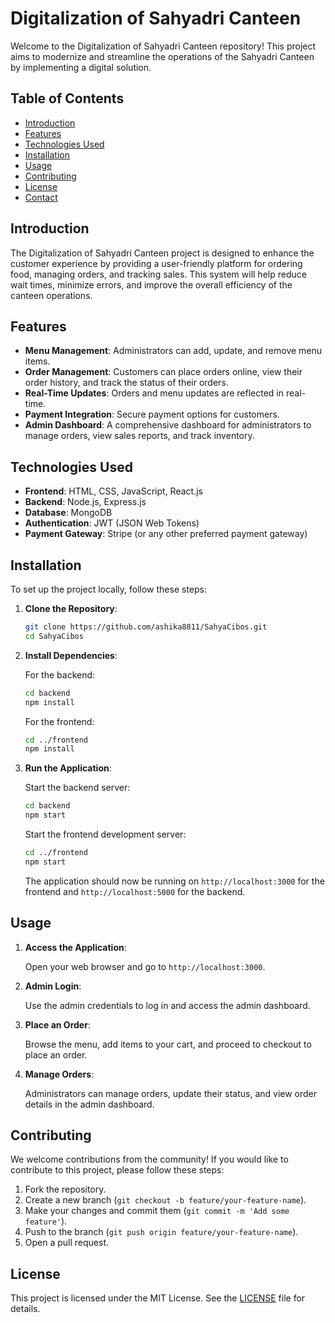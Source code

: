 # Digitalization of Sahyadri Canteen

Welcome to the Digitalization of Sahyadri Canteen repository! This project aims to modernize and streamline the operations of the Sahyadri Canteen by implementing a digital solution.

## Table of Contents

- [Introduction](#introduction)
- [Features](#features)
- [Technologies Used](#technologies-used)
- [Installation](#installation)
- [Usage](#usage)
- [Contributing](#contributing)
- [License](#license)
- [Contact](#contact)

## Introduction

The Digitalization of Sahyadri Canteen project is designed to enhance the customer experience by providing a user-friendly platform for ordering food, managing orders, and tracking sales. This system will help reduce wait times, minimize errors, and improve the overall efficiency of the canteen operations.

## Features

- **Menu Management**: Administrators can add, update, and remove menu items.
- **Order Management**: Customers can place orders online, view their order history, and track the status of their orders.
- **Real-Time Updates**: Orders and menu updates are reflected in real-time.
- **Payment Integration**: Secure payment options for customers.
- **Admin Dashboard**: A comprehensive dashboard for administrators to manage orders, view sales reports, and track inventory.

## Technologies Used

- **Frontend**: HTML, CSS, JavaScript, React.js
- **Backend**: Node.js, Express.js
- **Database**: MongoDB
- **Authentication**: JWT (JSON Web Tokens)
- **Payment Gateway**: Stripe (or any other preferred payment gateway)

## Installation

To set up the project locally, follow these steps:

1. **Clone the Repository**:

    ```bash
    git clone https://github.com/ashika8811/SahyaCibos.git
    cd SahyaCibos
    ```

2. **Install Dependencies**:

    For the backend:

    ```bash
    cd backend
    npm install
    ```

    For the frontend:

    ```bash
    cd ../frontend
    npm install
    ```


3. **Run the Application**:

    Start the backend server:

    ```bash
    cd backend
    npm start
    ```

    Start the frontend development server:

    ```bash
    cd ../frontend
    npm start
    ```

    The application should now be running on `http://localhost:3000` for the frontend and `http://localhost:5000` for the backend.

## Usage

1. **Access the Application**:

    Open your web browser and go to `http://localhost:3000`.

2. **Admin Login**:

    Use the admin credentials to log in and access the admin dashboard.

3. **Place an Order**:

    Browse the menu, add items to your cart, and proceed to checkout to place an order.

4. **Manage Orders**:

    Administrators can manage orders, update their status, and view order details in the admin dashboard.

## Contributing

We welcome contributions from the community! If you would like to contribute to this project, please follow these steps:

1. Fork the repository.
2. Create a new branch (`git checkout -b feature/your-feature-name`).
3. Make your changes and commit them (`git commit -m 'Add some feature'`).
4. Push to the branch (`git push origin feature/your-feature-name`).
5. Open a pull request.

## License

This project is licensed under the MIT License. See the [LICENSE](LICENSE) file for details.
